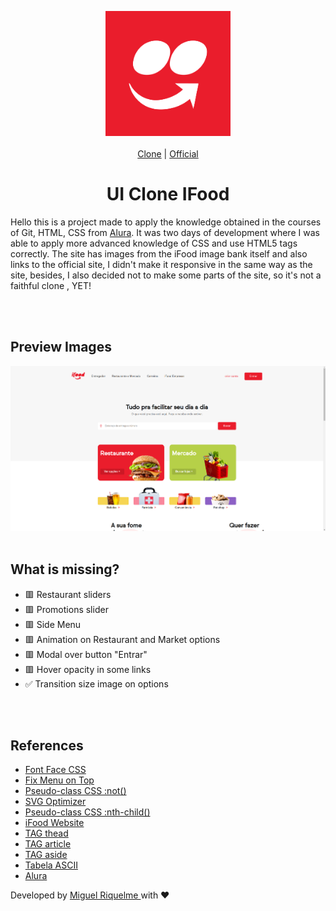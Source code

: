 <p align="center"><img width="200px" src=".github/logo.png"/><br> <br> <a href="https://miguelrisquelme.github.io/uiclone-ifood/" align="center">Clone</a> | <a href="https://www.ifood.com.br/" align="center">Official</a><br> </p>

<h1 align="center">UI Clone IFood</h1>

<p>
Hello this is a project made to apply the knowledge obtained in the courses of Git, HTML, CSS from <a href="https://www.alura.com.br/">Alura</a>. It was two days of development where I was able to apply more advanced knowledge of CSS and use HTML5 tags correctly. The site has images from the iFood image bank itself and also links to the official site, I didn't make it responsive in the same way as the site, besides, I also decided not to make some parts of the site, so it's not a faithful clone , YET!
</p>

<br>
<br>

## Preview Images

<img src=".github/print.png">

<br>
<br>

## What is missing?

- 🟥 Restaurant sliders
- 🟥 Promotions slider
- 🟥 Side Menu
- 🟥 Animation on Restaurant and Market options
- 🟥 Modal over button "Entrar"
- 🟥 Hover opacity in some links
- ✅ Transition size image on options

<br>
      <br>

## References

- <a href="https://developer.mozilla.org/pt-BR/docs/Web/CSS/@font-face" target="_blank">Font Face CSS</a>
- <a href="https://www.eversondaluz.com.br/fixar-menu-no-topo-css" target="_blank">Fix Menu on Top</a>
- <a href="https://developer.mozilla.org/pt-BR/docs/Web/CSS/:not" target="_blank">Pseudo-class CSS :not()</a>
- <a href="https://jakearchibald.github.io/svgomg/" target="_blank">SVG Optimizer</a>
- <a href="https://developer.mozilla.org/pt-BR/docs/Web/CSS/:nth-child" target="_blank">Pseudo-class CSS :nth-child()</a>
- <a href="https://www.ifood.com.br/" target="_blank">iFood Website</a>
- <a href="https://www.w3schools.com/tags/tag_thead.asp" target="_blank">TAG thead</a>
- <a href="https://developer.mozilla.org/pt-BR/docs/Web/HTML/Element/aside" target="_blank">TAG article</a>
- <a href="https://developer.mozilla.org/pt-BR/docs/Web/HTML/Element/aside" target="_blank">TAG aside</a>
- <a href="https://web.fe.up.pt/~ee96100/projecto/Tabela%20ascii.htm" target="_blank">Tabela ASCII</a>
- <a href="https://cursos.alura.com.br/" target="_blank">Alura</a>

Developed by <a href="https://bit.ly/miguelrisquelme"> Miguel Riquelme </a>with ❤
